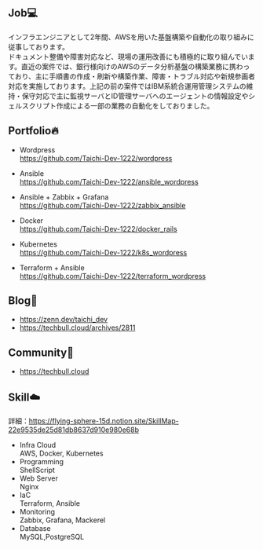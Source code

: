 ## Job💻
インフラエンジニアとして2年間、AWSを用いた基盤構築や自動化の取り組みに従事しております。  
ドキュメント整備や障害対応など、現場の運用改善にも積極的に取り組んでいます。直近の案件では、銀行様向けのAWSのデータ分析基盤の構築業務に携わっており、主に手順書の作成・刷新や構築作業、障害・トラブル対応や新規参画者対応を実施しております。上記の前の案件ではIBM系統合運用管理システムの維持・保守対応で主に監視サーバとID管理サーバへのエージェントの情報設定やシェルスクリプト作成による一部の業務の自動化をしておりました。


## Portfolio🔥
- Wordpress  
https://github.com/Taichi-Dev-1222/wordpress

- Ansible  
https://github.com/Taichi-Dev-1222/ansible_wordpress

- Ansible + Zabbix + Grafana  
https://github.com/Taichi-Dev-1222/zabbix_ansible

- Docker  
https://github.com/Taichi-Dev-1222/docker_rails

- Kubernetes  
https://github.com/Taichi-Dev-1222/k8s_wordpress

- Terraform + Ansible  
https://github.com/Taichi-Dev-1222/terraform_wordpress  

## Blog📝
- https://zenn.dev/taichi_dev
- https://techbull.cloud/archives/2811

## Community🙌
- https://techbull.cloud

## Skill☁️  
詳細：https://flying-sphere-15d.notion.site/SkillMap-22e9535de25d81db8637d910e980e68b  
- Infra Cloud  
AWS, Docker, Kubernetes  
- Programming  
ShellScript  
- Web Server  
Nginx  
- IaC  
Terraform, Ansible
- Monitoring  
Zabbix, Grafana, Mackerel  
- Database   
MySQL,PostgreSQL  
<!--
**Taichi-Dev-1222/Taichi-Dev-1222** is a ✨ _special_ ✨ repository because its `README.md` (this file) appears on your GitHub profile.

Here are some ideas to get you started:

- 🔭 I’m currently working on ...
- 🌱 I’m currently learning ...
- 👯 I’m looking to collaborate on ...
- 🤔 I’m looking for help with ...
- 💬 Ask me about ...
- 📫 How to reach me: ...
- 😄 Pronouns: ...
- ⚡ Fun fact: ...
-->
